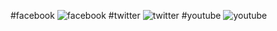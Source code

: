#facebook
![facebook](https://github.com/Ruksana121/Codealpha_tasks-3/assets/153189505/b1f198ab-3b70-4dee-ad3a-ba908d6a212e)
#twitter
![twitter](https://github.com/Ruksana121/Codealpha_tasks-3/assets/153189505/0b92ef76-bb90-4172-a712-66fdb7274109)
#youtube
![youtube](https://github.com/Ruksana121/Codealpha_tasks-3/assets/153189505/c4e24159-1238-42aa-b581-9328a6c468a2)

